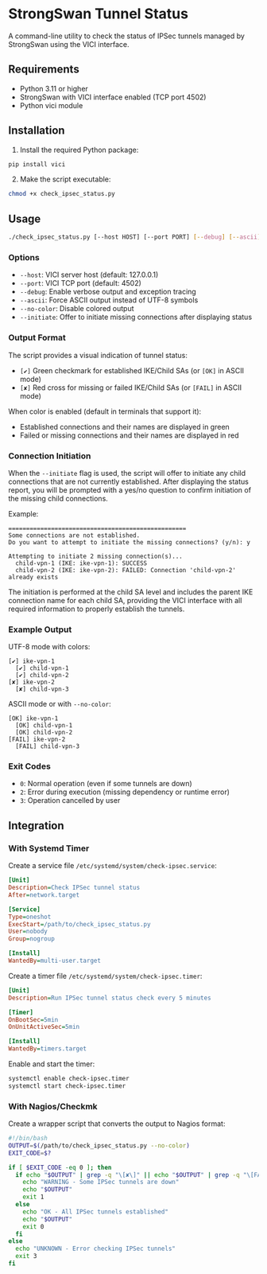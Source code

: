 # StrongSwan Tunnel Status

A command-line utility to check the status of IPSec tunnels managed by StrongSwan using the VICI interface.

## Requirements

- Python 3.11 or higher
- StrongSwan with VICI interface enabled (TCP port 4502)
- Python vici module

## Installation

1. Install the required Python package:

```bash
pip install vici
```

2. Make the script executable:

```bash
chmod +x check_ipsec_status.py
```

## Usage

```bash
./check_ipsec_status.py [--host HOST] [--port PORT] [--debug] [--ascii] [--no-color] [--initiate]
```

### Options

- `--host`: VICI server host (default: 127.0.0.1)
- `--port`: VICI TCP port (default: 4502)
- `--debug`: Enable verbose output and exception tracing
- `--ascii`: Force ASCII output instead of UTF-8 symbols
- `--no-color`: Disable colored output
- `--initiate`: Offer to initiate missing connections after displaying status

### Output Format

The script provides a visual indication of tunnel status:

- `[✔]` Green checkmark for established IKE/Child SAs (or `[OK]` in ASCII mode)
- `[✘]` Red cross for missing or failed IKE/Child SAs (or `[FAIL]` in ASCII mode)

When color is enabled (default in terminals that support it):
- Established connections and their names are displayed in green
- Failed or missing connections and their names are displayed in red

### Connection Initiation

When the `--initiate` flag is used, the script will offer to initiate any child connections that are not currently established. After displaying the status report, you will be prompted with a yes/no question to confirm initiation of the missing child connections.

Example:
```
==================================================
Some connections are not established.
Do you want to attempt to initiate the missing connections? (y/n): y

Attempting to initiate 2 missing connection(s)...
  child-vpn-1 (IKE: ike-vpn-1): SUCCESS
  child-vpn-2 (IKE: ike-vpn-2): FAILED: Connection 'child-vpn-2' already exists
```

The initiation is performed at the child SA level and includes the parent IKE connection name for each child SA, providing the VICI interface with all required information to properly establish the tunnels.

### Example Output

UTF-8 mode with colors:
```
[✔] ike-vpn-1
  [✔] child-vpn-1
  [✔] child-vpn-2
[✘] ike-vpn-2
  [✘] child-vpn-3
```

ASCII mode or with `--no-color`:
```
[OK] ike-vpn-1
  [OK] child-vpn-1
  [OK] child-vpn-2
[FAIL] ike-vpn-2
  [FAIL] child-vpn-3
```

### Exit Codes

- `0`: Normal operation (even if some tunnels are down)
- `2`: Error during execution (missing dependency or runtime error)
- `3`: Operation cancelled by user

## Integration

### With Systemd Timer

Create a service file `/etc/systemd/system/check-ipsec.service`:

```ini
[Unit]
Description=Check IPSec tunnel status
After=network.target

[Service]
Type=oneshot
ExecStart=/path/to/check_ipsec_status.py
User=nobody
Group=nogroup

[Install]
WantedBy=multi-user.target
```

Create a timer file `/etc/systemd/system/check-ipsec.timer`:

```ini
[Unit]
Description=Run IPSec tunnel status check every 5 minutes

[Timer]
OnBootSec=5min
OnUnitActiveSec=5min

[Install]
WantedBy=timers.target
```

Enable and start the timer:

```bash
systemctl enable check-ipsec.timer
systemctl start check-ipsec.timer
```

### With Nagios/Checkmk

Create a wrapper script that converts the output to Nagios format:

```bash
#!/bin/bash
OUTPUT=$(/path/to/check_ipsec_status.py --no-color)
EXIT_CODE=$?

if [ $EXIT_CODE -eq 0 ]; then
  if echo "$OUTPUT" | grep -q "\[✘\]" || echo "$OUTPUT" | grep -q "\[FAIL\]"; then
    echo "WARNING - Some IPSec tunnels are down"
    echo "$OUTPUT"
    exit 1
  else
    echo "OK - All IPSec tunnels established"
    echo "$OUTPUT"
    exit 0
  fi
else
  echo "UNKNOWN - Error checking IPSec tunnels"
  exit 3
fi
``` 